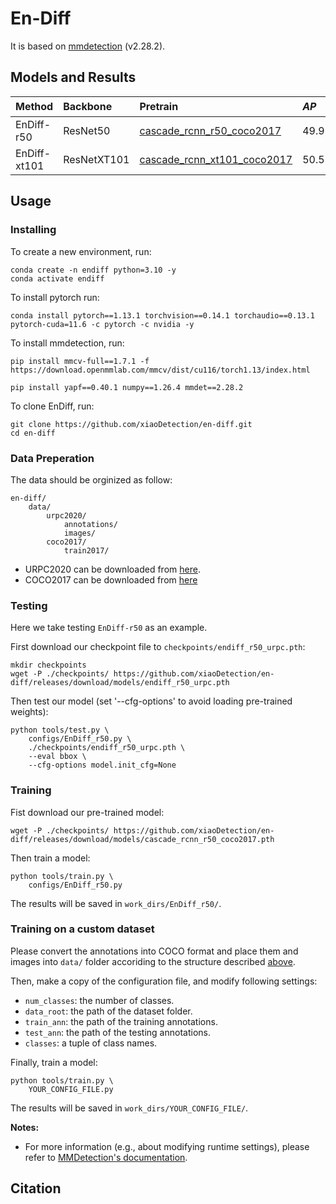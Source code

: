 # En-Diff
 It is based on [mmdetection](https://github.com/open-mmlab/mmdetection/tree/2.x) (v2.28.2).

## Models and Results
|Method|Backbone|Pretrain|$AP$|$AP_{50}$|$AP_{75}$|Model|
|:-|:-|:-|:-|:-|:-|:-|
|EnDiff-r50|ResNet50|[cascade_rcnn_r50_coco2017](https://github.com/xiaoDetection/en-diff/releases/download/models/cascade_rcnn_r50_coco2017.pth)|49.9|82.8|52.6|[endiff_r50_urpc](https://github.com/xiaoDetection/en-diff/releases/download/models/endiff_r50_urpc.pth)|
|EnDiff-xt101|ResNetXT101|[cascade_rcnn_xt101_coco2017](https://github.com/xiaoDetection/en-diff/releases/download/models/cascade_rcnn_xt101_coco2017.pth)|50.5|84.1|54.4|[endiff_xt101_urpc](https://github.com/xiaoDetection/en-diff/releases/download/models/endiff_xt101_urpc.pth)|


## Usage
### Installing
To create a new environment, run:
```shell
conda create -n endiff python=3.10 -y
conda activate endiff
```
To install pytorch run:
```shell
conda install pytorch==1.13.1 torchvision==0.14.1 torchaudio==0.13.1 pytorch-cuda=11.6 -c pytorch -c nvidia -y
```
To install mmdetection, run:
```shell
pip install mmcv-full==1.7.1 -f https://download.openmmlab.com/mmcv/dist/cu116/torch1.13/index.html 

pip install yapf==0.40.1 numpy==1.26.4 mmdet==2.28.2
```
To clone EnDiff, run:
```shell
git clone https://github.com/xiaoDetection/en-diff.git
cd en-diff
```
### Data Preperation
The data should be orginized as follow:
```
en-diff/
    data/
        urpc2020/
            annotations/
            images/
        coco2017/
            train2017/
```
- URPC2020 can be downloaded from [here](https://github.com/xiaoDetection/Learning-Heavily-Degraded-Prior/releases/download/datasets/urpc2020.zip).
- COCO2017 can be downloaded from [here](https://cocodataset.org/#download)

### Testing
Here we take testing `EnDiff-r50` as an example.

First download our checkpoint file to `checkpoints/endiff_r50_urpc.pth`:
```shell
mkdir checkpoints
wget -P ./checkpoints/ https://github.com/xiaoDetection/en-diff/releases/download/models/endiff_r50_urpc.pth
```
Then test our model (set '--cfg-options' to avoid loading pre-trained weights):
```shell
python tools/test.py \
    configs/EnDiff_r50.py \
    ./checkpoints/endiff_r50_urpc.pth \
    --eval bbox \
    --cfg-options model.init_cfg=None
```
### Training

Fist download our pre-trained model:
```shell
wget -P ./checkpoints/ https://github.com/xiaoDetection/en-diff/releases/download/models/cascade_rcnn_r50_coco2017.pth
```
Then train a model:
```shell
python tools/train.py \
    configs/EnDiff_r50.py
```

The results will be saved in `work_dirs/EnDiff_r50/`. 

### Training on a custom dataset
Please convert the annotations into COCO format and place them and images into `data/` folder accoriding to the structure described [above](#data-preperation).

Then, make a copy of the configuration file, and modify following settings:
- `num_classes`: the number of classes.
- `data_root`: the path of the dataset folder.
- `train_ann`: the path of the training annotations.
- `test_ann`: the path of the testing annotations.
- `classes`: a tuple of class names.

Finally, train a model:
```shell
python tools/train.py \
    YOUR_CONFIG_FILE.py
```

The results will be saved in `work_dirs/YOUR_CONFIG_FILE/`.

**Notes:**
- For more information (e.g., about modifying runtime settings), please refer to [MMDetection's documentation](https://mmdetection.readthedocs.io/en/v2.28.2/).

## Citation
```
```